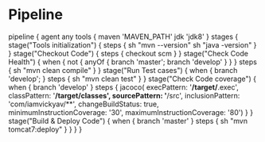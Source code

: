 # Pipeline

pipeline {
    agent any
    tools {
        maven 'MAVEN_PATH'
        jdk 'jdk8'
    }
    stages {
        stage("Tools initialization") {
            steps {
                sh "mvn --version"
                sh "java -version"
            }
        }
        stage("Checkout Code") {
            steps {
                checkout scm
            }
        }
        stage("Check Code Health") {
            when {
                not {
                    anyOf {
                        branch 'master';
                        branch 'develop'
                    }
                }
           }
           steps {
               sh "mvn clean compile"
            }
        }
        stage("Run Test cases") {
            when {
                branch 'develop';
            }
           steps {
               sh "mvn clean test"
            }
        }
        stage("Check Code coverage") {
            when {
                branch 'develop'
            }
            steps {
               jacoco(
                    execPattern: '**/target/**.exec',
                    classPattern: '**/target/classes',
                    sourcePattern: '**/src',
                    inclusionPattern: 'com/iamvickyav/**',
                    changeBuildStatus: true,
                    minimumInstructionCoverage: '30',
                    maximumInstructionCoverage: '80')
           }
        }
        stage("Build & Deploy Code") {
            when {
                branch 'master'
            }
            steps {
                sh "mvn tomcat7:deploy"
            }
        }
    }
 }
